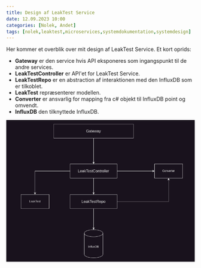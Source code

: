 ```yaml
---
title: Design af LeakTest Service
date: 12.09.2023 10:00
categories: [Nolek, Andet]
tags: [nolek,leaktest,microservices,systemdokumentation,systemdesign]
---
```


Her kommer et overblik over mit design af LeakTest Service. Et kort oprids:
* **Gateway** er den service hvis API eksponeres som ingangspunkt til de andre services.
* **LeakTestController** er API'et for LeakTest Service.
* **LeakTestRepo** er en abstraction af interaktionen med den InfluxDB som er tilkoblet.
* **LeakTest** repræsenterer modellen.
* **Converter** er ansvarlig for mapping fra c# objekt til InfluxDB point og omvendt.
* **InfluxDB** den tilknyttede InfluxDB.

<img src="/assets/images/leak_test_service.png" alt="Image should have been here.">
